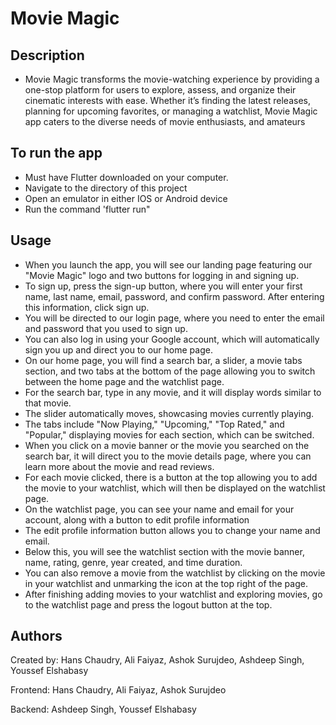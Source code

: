 # Movie Magic 

## Description
- Movie Magic transforms the movie-watching experience by providing a one-stop platform for users to explore, assess, and organize their cinematic interests with ease. Whether it’s finding the latest releases, planning for upcoming favorites, or managing a watchlist, Movie Magic app caters to the diverse needs of movie enthusiasts, and amateurs

## To run the app
- Must have Flutter downloaded on your computer.
- Navigate to the directory of this project 
- Open an emulator in either IOS or Android device 
- Run the command 'flutter run"

## Usage

- When you launch the app, you will see our landing page featuring our "Movie Magic" logo and two buttons for logging in and signing up.
- To sign up, press the sign-up button, where you will enter your first name, last name, email, password, and confirm password. After entering this information, click sign up.
- You will be directed to our login page, where you need to enter the email and password that you used to sign up.
- You can also log in using your Google account, which will automatically sign you up and direct you to our home page.
- On our home page, you will find a search bar, a slider, a movie tabs section, and two tabs at the bottom of the page allowing you to switch between the home page and the watchlist page.
- For the search bar, type in any movie, and it will display words similar to that movie.
- The slider automatically moves, showcasing movies currently playing.
- The tabs include "Now Playing," "Upcoming," "Top Rated," and "Popular," displaying movies for each section, which can be switched.
- When you click on a movie banner or the movie you searched on the search bar, it will direct you to the movie details page, where you can learn more about the movie and read reviews.
- For each movie clicked, there is a button at the top allowing you to add the movie to your watchlist, which will then be displayed on the watchlist page.
- On the watchlist page, you can see your name and email for your account, along with a button to edit profile information
- The edit profile information button allows you to change your name and email.
- Below this, you will see the watchlist section with the movie banner, name, rating, genre, year created, and time duration.
- You can also remove a movie from the watchlist by clicking on the movie in your watchlist and unmarking the icon at the top right of the page.
- After finishing adding movies to your watchlist and exploring movies, go to the watchlist page and press the logout button at the top.

## Authors

Created by: Hans Chaudry, Ali Faiyaz, Ashok Surujdeo, Ashdeep Singh, Youssef Elshabasy

Frontend: Hans Chaudry, Ali Faiyaz, Ashok Surujdeo

Backend: Ashdeep Singh, Youssef Elshabasy

